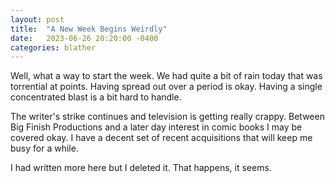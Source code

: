 ```yaml
---
layout: post
title:  "A New Week Begins Weirdly"
date:   2023-06-26 20:20:00 -0400
categories: blather
---
```

Well, what a way to start the week.  We had quite a bit of rain today that was torrential at points.  Having spread out over a period is okay.  Having a single concentrated blast is a bit hard to handle.  

The writer's strike continues and television is getting really crappy.  Between Big Finish Productions and a later day interest in comic books I may be covered okay.  I have a decent set of recent acquisitions that will keep me busy for a while.  

I had written more here but I deleted it.  That happens, it seems.  
